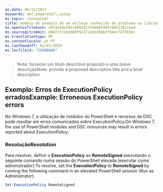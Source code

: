 ```yaml
---
ms.date: 06/12/2017
keywords: wmf,powershell,setup
ms.topic: conceptual
title: modelo de exemplo de um writeup conhecido de problema ou limitação
ms.openlocfilehash: ed7ae3de392c8902917e5b98fd4fc9d5138ccaed
ms.sourcegitcommit: b6871f21bd666f9cd71dd336bb3f844cf472b56c
ms.translationtype: MT
ms.contentlocale: pt-PT
ms.lasthandoff: 02/03/2019
ms.locfileid: "55688680"
---
```

><span data-ttu-id="a6262-103">Nota: fornecer um título descritivo proposto e uma breve descrição</span><span class="sxs-lookup"><span data-stu-id="a6262-103">Note: provide a proposed descriptive title and a brief description</span></span>

## <a name="example-erroneous-executionpolicy-errors"></a><span data-ttu-id="a6262-104">Exemplo: Erros de ExecutionPolicy errados</span><span class="sxs-lookup"><span data-stu-id="a6262-104">Example: Erroneous ExecutionPolicy errors</span></span> ##
<span data-ttu-id="a6262-105">No Windows 7, a utilização de módulos do PowerShell e recursos de DSC pode resultar em erros comunicados sobre ExecutionPolicy.</span><span class="sxs-lookup"><span data-stu-id="a6262-105">On Windows 7, the use of PowerShell modules and DSC resources may result in errors reported about ExecutionPolicy.</span></span>

### <a name="resolution"></a><span data-ttu-id="a6262-106">Resolução</span><span class="sxs-lookup"><span data-stu-id="a6262-106">Resolution</span></span>

<span data-ttu-id="a6262-107">Para resolver, definir o **ExecutionPolicy** ao **RemoteSigned** executando o seguinte comando numa sessão do PowerShell elevada (executar como administrador):</span><span class="sxs-lookup"><span data-stu-id="a6262-107">To resolve, set the **ExecutionPolicy** to **RemoteSigned** by running the following command in an elevated PowerShell session (Run as Administrator):</span></span>

```powershell
Set-ExecutionPolicy RemoteSigned
```
